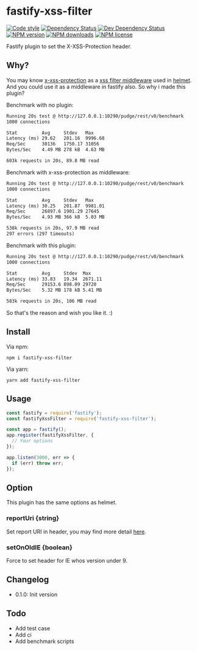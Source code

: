 # fastify-xss-filter

[![Code style][lint-img]][lint-url]
[![Dependency Status][dep-img]][dep-url]
[![Dev Dependency Status][dev-dep-img]][dev-dep-url]
[![NPM version][npm-ver-img]][npm-url]
[![NPM downloads][npm-dl-img]][npm-url]
[![NPM license][npm-lc-img]][npm-url]

Fastify plugin to set the X-XSS-Protection header.

## Why?

You may know [x-xss-protection](https://github.com/helmetjs/x-xss-protection) as a [xss filter middleware](https://helmetjs.github.io/docs/xss-filter/) used in [helmet](https://github.com/helmetjs/helmet). And you could use it as a middleware in fastify also. So why i made this plugin?

Benchmark with no plugin:

```txt
Running 20s test @ http://127.0.0.1:10290/pudge/rest/v0/benchmark
1000 connections

Stat         Avg     Stdev   Max
Latency (ms) 29.62   201.16  9996.68
Req/Sec      30136   1750.17 31056
Bytes/Sec    4.49 MB 278 kB  4.63 MB

603k requests in 20s, 89.8 MB read
```

Benchmark with x-xss-protection as middleware:

```txt
Running 20s test @ http://127.0.0.1:10290/pudge/rest/v0/benchmark
1000 connections

Stat         Avg     Stdev   Max
Latency (ms) 30.25   201.87  9981.01
Req/Sec      26897.6 1901.29 27645
Bytes/Sec    4.93 MB 366 kB  5.03 MB

538k requests in 20s, 97.9 MB read
297 errors (297 timeouts)
```

Benchmark with this plugin:

```txt
Running 20s test @ http://127.0.0.1:10290/pudge/rest/v0/benchmark
1000 connections

Stat         Avg     Stdev  Max
Latency (ms) 33.83   19.34  2671.11
Req/Sec      29153.6 898.09 29720
Bytes/Sec    5.32 MB 178 kB 5.41 MB

583k requests in 20s, 106 MB read
```

So that's the reason and wish you like it. :)

## Install

Via npm:

```shell
npm i fastify-xss-filter
```

Via yarn:

```shell
yarn add fastify-xss-filter
```

## Usage

```js
const fastify = require('fastify');
const fastifyXssFilter = require('fastify-xss-filter');

const app = fastify();
app.register(fastifyXssFilter, {
  // Your options
});

app.listen(3000, err => {
  if (err) throw err;
});
```

## Option

This plugin has the same options as helmet.

### reportUri {string}

Set report URI in header, you may find more detail [here](https://developer.mozilla.org/en-US/docs/Web/HTTP/Headers/X-XSS-Protection).

### setOnOldIE {boolean}

Force to set header for IE whos version under 9.

## Changelog

- 0.1.0: Init version

## Todo

- Add test case
- Add ci
- Add benchmark scripts

[lint-img]: https://img.shields.io/badge/code%20style-handsome-brightgreen.svg?style=flat-square
[lint-url]: https://github.com/poppinlp/eslint-config-handsome
[dep-img]: https://img.shields.io/david/poppinlp/fastify-xss-filter.svg?style=flat-square
[dep-url]: https://david-dm.org/poppinlp/fastify-xss-filter
[dev-dep-img]: https://img.shields.io/david/dev/poppinlp/fastify-xss-filter.svg?style=flat-square
[dev-dep-url]: https://david-dm.org/poppinlp/fastify-xss-filter#info=devDependencies
[npm-ver-img]: https://img.shields.io/npm/v/fastify-xss-filter.svg?style=flat-square
[npm-dl-img]: https://img.shields.io/npm/dm/fastify-xss-filter.svg?style=flat-square
[npm-lc-img]: https://img.shields.io/npm/l/fastify-xss-filter.svg?style=flat-square
[npm-url]: https://www.npmjs.com/package/fastify-xss-filter
